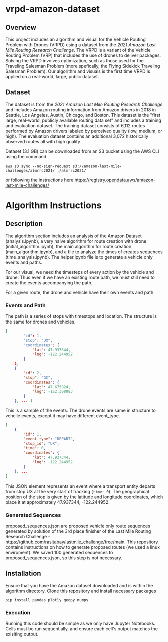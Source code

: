 # vrpd-amazon-dataset

## Overview

This project includes an algorithm and visual for the Vehicle Routing Problem with Drones (VRPD) using a dataset from the _2021 Amazon Last Mile Routing Research Challenge_. The VRPD is a variant of the Vehicle Routing Problem (VRP) that includes the use of drones to deliver packages. Solving the VRPD involves optimization, such as those used for the Traveling Salesman Problem (more spefically, the Flying Sidekick Traveling Salesman Problem). Our algorithm and visuals is the first time VRPD is applied on a real-world, large, public dataset.

## Dataset

The dataset is from the _2021 Amazon Last Mile Routing Research Challenge_ and includes Amazon routing information from Amazon drivers in 2018 in Seattle, Los Angeles, Austin, Chicago, and Boston. This dataset is the "first large, real-world, publicly available routing data set" and includes a training and evaluation dataset. The training dataset consists of 6,112 routes performed by Amazon drivers labeled by perceived quality (low, medium, or high). The evaluation dataset contains an additional 3,072 historically observed routes all with high quality

Dataset (3.1 GB) can be downloaded from an S3 bucket using the AWS CLI using the command

```
aws s3 sync --no-sign-request s3://amazon-last-mile-challenges/almrrc2021/ ./almrrc2021/
```

or following the instructions here https://registry.opendata.aws/amazon-last-mile-challenges/

# Algorithm Instructions

## Description
The algorithm section includes an analysis of the Amazon Dataset (analysis.ipynb), a very naive algorithm for route creation with drone (initial_algorithm.ipynb), the main algorithm for route creation (main_algorithm.ipynb), and a file to analyze the times of creates sequences (time_analysis.ipynb). The helper.ipynb file is to generate a vehicle only events and paths.

For our visual, we need the timesteps of every action by the vehicle and drone. Thus even if we have an existing route path, we must still need to create the events accompanying the path.

For a given route, the drone and vehicle have their own events and path.

### Events and Path
The path is a series of stops with timestops and location. The structure is the same for drones and vehicles.
```json
[
        "id": 1,
        "stop": "UX",
        "coordinates": {
            "lat": 47.937344,
            "lng": -122.244952
        }
    },
    {
        "id": 2,
        "stop": "GC",
        "coordinates": {
            "lat": 47.675824,
            "lng": -122.308083
        }
    }, ... ]
```
This is a sample of the events. The drone events are same in structure to vehcile events, except it may have different event_type.
```json
[
    {
        "id": 1,
        "event_type": "DEPART",
        "stop_id": "UX",
        "time": 0,
        "coordinates": {
            "lat": 47.937344,
            "lng": -122.244952
        }
    }, ...
]
```

This JSON element represents an event where a transport entity departs from stop UX at the very start of tracking (`time: 0`). The geographical position of the stop is given by the latitude and longitude coordinates, which place it at approximately 47.937344, -122.244952.


### Generated Sequences
proposed_sequences.json are proposed vehicle only route sequences generated by solution of the 3rd place finisher of the Last Mile Routing Research Challenge - https://github.com/rasitabay/lastmile_challenge/tree/main. This repository contains instructions on how to generate proposed routes (we used a linux enviroment). We saved 100 generated sequences to proposed_sequences.json, so this step is not necessary.

## Installation
Ensure that you have the Amazon dataset downloaded and is within the algorithm directory. Clone this repository and install necessary packages

```
pip install pandas plotly geopy numpy
```

### Execution
Running this code should be simple as we only have Jupyter Notebooks. Cells must be run sequentially, and ensure each cell's output matches the exisiting output.



